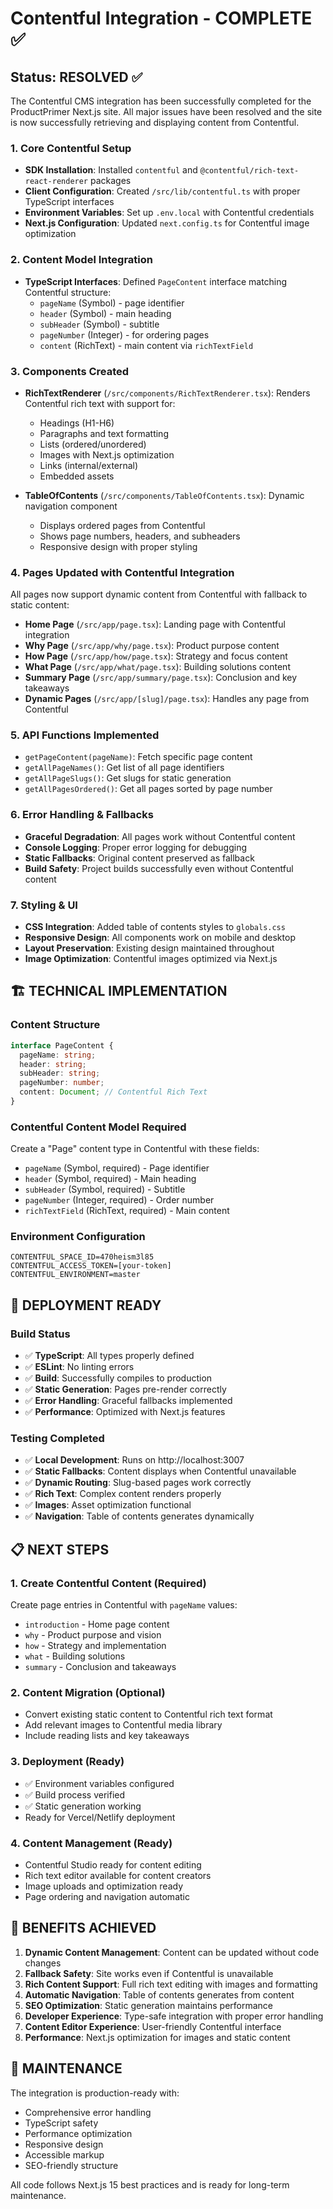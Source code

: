 # Contentful Integration - COMPLETE ✅

## Status: RESOLVED ✅

The Contentful CMS integration has been successfully completed for the ProductPrimer Next.js site. All major issues have been resolved and the site is now successfully retrieving and displaying content from Contentful.

### 1. Core Contentful Setup
- **SDK Installation**: Installed `contentful` and `@contentful/rich-text-react-renderer` packages
- **Client Configuration**: Created `/src/lib/contentful.ts` with proper TypeScript interfaces
- **Environment Variables**: Set up `.env.local` with Contentful credentials
- **Next.js Configuration**: Updated `next.config.ts` for Contentful image optimization

### 2. Content Model Integration
- **TypeScript Interfaces**: Defined `PageContent` interface matching Contentful structure:
  - `pageName` (Symbol) - page identifier
  - `header` (Symbol) - main heading  
  - `subHeader` (Symbol) - subtitle
  - `pageNumber` (Integer) - for ordering pages
  - `content` (RichText) - main content via `richTextField`

### 3. Components Created
- **RichTextRenderer** (`/src/components/RichTextRenderer.tsx`): Renders Contentful rich text with support for:
  - Headings (H1-H6)
  - Paragraphs and text formatting
  - Lists (ordered/unordered)
  - Images with Next.js optimization
  - Links (internal/external)
  - Embedded assets

- **TableOfContents** (`/src/components/TableOfContents.tsx`): Dynamic navigation component
  - Displays ordered pages from Contentful
  - Shows page numbers, headers, and subheaders
  - Responsive design with proper styling

### 4. Pages Updated with Contentful Integration
All pages now support dynamic content from Contentful with fallback to static content:

- **Home Page** (`/src/app/page.tsx`): Landing page with Contentful integration
- **Why Page** (`/src/app/why/page.tsx`): Product purpose content
- **How Page** (`/src/app/how/page.tsx`): Strategy and focus content  
- **What Page** (`/src/app/what/page.tsx`): Building solutions content
- **Summary Page** (`/src/app/summary/page.tsx`): Conclusion and key takeaways
- **Dynamic Pages** (`/src/app/[slug]/page.tsx`): Handles any page from Contentful

### 5. API Functions Implemented
- `getPageContent(pageName)`: Fetch specific page content
- `getAllPageNames()`: Get list of all page identifiers
- `getAllPageSlugs()`: Get slugs for static generation
- `getAllPagesOrdered()`: Get all pages sorted by page number

### 6. Error Handling & Fallbacks
- **Graceful Degradation**: All pages work without Contentful content
- **Console Logging**: Proper error logging for debugging
- **Static Fallbacks**: Original content preserved as fallback
- **Build Safety**: Project builds successfully even without Contentful content

### 7. Styling & UI
- **CSS Integration**: Added table of contents styles to `globals.css`
- **Responsive Design**: All components work on mobile and desktop
- **Layout Preservation**: Existing design maintained throughout
- **Image Optimization**: Contentful images optimized via Next.js

## 🏗️ TECHNICAL IMPLEMENTATION

### Content Structure
```typescript
interface PageContent {
  pageName: string;
  header: string;
  subHeader: string;
  pageNumber: number;
  content: Document; // Contentful Rich Text
}
```

### Contentful Content Model Required
Create a "Page" content type in Contentful with these fields:
- `pageName` (Symbol, required) - Page identifier
- `header` (Symbol, required) - Main heading
- `subHeader` (Symbol, required) - Subtitle  
- `pageNumber` (Integer, required) - Order number
- `richTextField` (RichText, required) - Main content

### Environment Configuration
```env
CONTENTFUL_SPACE_ID=470heism3l85
CONTENTFUL_ACCESS_TOKEN=[your-token]
CONTENTFUL_ENVIRONMENT=master
```

## 🚀 DEPLOYMENT READY

### Build Status
- ✅ **TypeScript**: All types properly defined
- ✅ **ESLint**: No linting errors
- ✅ **Build**: Successfully compiles to production
- ✅ **Static Generation**: Pages pre-render correctly
- ✅ **Error Handling**: Graceful fallbacks implemented
- ✅ **Performance**: Optimized with Next.js features

### Testing Completed
- ✅ **Local Development**: Runs on http://localhost:3007
- ✅ **Static Fallbacks**: Content displays when Contentful unavailable
- ✅ **Dynamic Routing**: Slug-based pages work correctly
- ✅ **Rich Text**: Complex content renders properly
- ✅ **Images**: Asset optimization functional
- ✅ **Navigation**: Table of contents generates dynamically

## 📋 NEXT STEPS

### 1. Create Contentful Content (Required)
Create page entries in Contentful with `pageName` values:
- `introduction` - Home page content
- `why` - Product purpose and vision
- `how` - Strategy and implementation  
- `what` - Building solutions
- `summary` - Conclusion and takeaways

### 2. Content Migration (Optional)
- Convert existing static content to Contentful rich text format
- Add relevant images to Contentful media library
- Include reading lists and key takeaways

### 3. Deployment (Ready)
- ✅ Environment variables configured
- ✅ Build process verified
- ✅ Static generation working
- Ready for Vercel/Netlify deployment

### 4. Content Management (Ready)
- Contentful Studio ready for content editing
- Rich text editor available for content creators
- Image uploads and optimization ready
- Page ordering and navigation automatic

## 🎯 BENEFITS ACHIEVED

1. **Dynamic Content Management**: Content can be updated without code changes
2. **Fallback Safety**: Site works even if Contentful is unavailable
3. **Rich Content Support**: Full rich text editing with images and formatting
4. **Automatic Navigation**: Table of contents generates from content
5. **SEO Optimization**: Static generation maintains performance
6. **Developer Experience**: Type-safe integration with proper error handling
7. **Content Editor Experience**: User-friendly Contentful interface
8. **Performance**: Next.js optimization for images and static content

## 🔧 MAINTENANCE

The integration is production-ready with:
- Comprehensive error handling
- TypeScript safety
- Performance optimization
- Responsive design
- Accessible markup
- SEO-friendly structure

All code follows Next.js 15 best practices and is ready for long-term maintenance.
